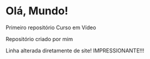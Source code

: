 # Olá, Mundo!
 Primeiro repositório  Curso em Vídeo

 Repositório criado por mim

Linha alterada diretamente de site! IMPRESSIONANTE!!!
